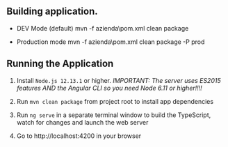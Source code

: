 ## Building application.

*  DEV Mode (default)
	mvn -f azienda\pom.xml clean package

*  Production mode
	mvn -f azienda\pom.xml clean package -P prod

## Running the Application
1. Install `Node.js 12.13.1` or higher. *IMPORTANT: The server uses ES2015 features AND the Angular CLI so you need Node 6.11 or higher!!!!*

1. Run `mvn clean package` from project root to install app dependencies

2. Run `ng serve` in a separate terminal window to build the TypeScript, watch for changes and launch the web server

1. Go to http://localhost:4200 in your browser 